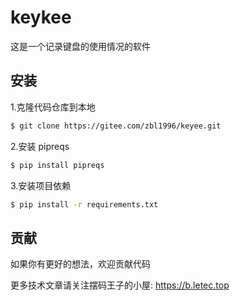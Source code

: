 # keykee
这是一个记录键盘的使用情况的软件

## 安装

1.克隆代码仓库到本地

```sh
$ git clone https://gitee.com/zbl1996/keyee.git
```

2.安装 pipreqs
```sh
$ pip install pipreqs
```

3.安装项目依赖

```sh
$ pip install -r requirements.txt
```

## 贡献

如果你有更好的想法，欢迎贡献代码




更多技术文章请关注摆码王子的小屋: https://b.letec.top

